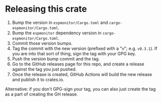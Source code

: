 # Releasing this crate

1. Bump the version in `espmonitor/Cargo.toml` and
   `cargo-espmonitor/Cargo.toml`.
2. Bump the `espmonitor` dependency version in
   `cargo-espmonitor/Cargo.toml`.
3. Commit those version bumps.
4. Tag the commit with the new version (prefixed with a "v"; e.g.
   `v0.3.1`).  If you are into that sort of thing, sign the tag with
   your GPG key.
5. Push the version bump commit and the tag.
6. Go to the GitHub releases page for this repo, and create a release
   against the tag you just pushed.
7. Once the release is created, GitHub Actions will build the new
   release and publish it to crates.io.

Alternative: if you don't GPG-sign your tag, you can also just create
the tag as a part of creating the GH release.
